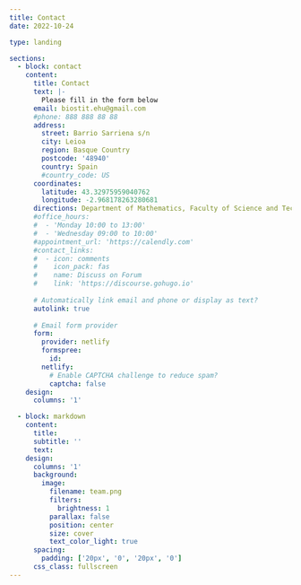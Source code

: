 ```yaml
---
title: Contact
date: 2022-10-24

type: landing

sections:
  - block: contact
    content:
      title: Contact
      text: |-
        Please fill in the form below
      email: biostit.ehu@gmail.com
      #phone: 888 888 88 88
      address:
        street: Barrio Sarriena s/n
        city: Leioa
        region: Basque Country
        postcode: '48940'
        country: Spain
        #country_code: US
      coordinates:
        latitude: 43.32975959040762 
        longitude: -2.968178263280681
      directions: Department of Mathematics, Faculty of Science and Technology
      #office_hours:
      #  - 'Monday 10:00 to 13:00'
      #  - 'Wednesday 09:00 to 10:00'
      #appointment_url: 'https://calendly.com'
      #contact_links:
      #  - icon: comments
      #    icon_pack: fas
      #    name: Discuss on Forum
      #    link: 'https://discourse.gohugo.io'
    
      # Automatically link email and phone or display as text?
      autolink: true
    
      # Email form provider
      form:
        provider: netlify
        formspree:
          id:
        netlify:
          # Enable CAPTCHA challenge to reduce spam?
          captcha: false
    design:
      columns: '1'

  - block: markdown
    content:
      title:
      subtitle: ''
      text:
    design:
      columns: '1'
      background:
        image: 
          filename: team.png
          filters:
            brightness: 1
          parallax: false
          position: center
          size: cover
          text_color_light: true
      spacing:
        padding: ['20px', '0', '20px', '0']
      css_class: fullscreen
---
```


